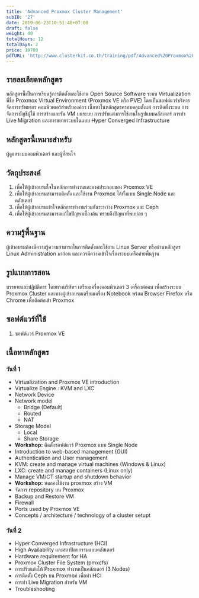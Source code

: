 ```yaml
---
title: 'Advanced Proxmox Cluster Management'
subID: '27'
date: 2019-06-23T10:51:48+07:00
draft: false
weight: 40
totalHours: 12
totalDays: 2
price: 10700
pdfURL: 'http://www.clusterkit.co.th/training/pdf/Advanced%20Proxmox%20Cluster%20Management.pdf'
---
```


## รายละเอียดหลักสูตร

หลักสูตรนี้เป็นการเรียนรู้การติดตั้งและใช้งาน Open Source Software ระบบ Virtualization ที่ชื่อ Proxmox Virtual Environment (Proxmox VE หรือ PVE) โดยเป็นซอฟต์แวร์บริหารจัดการทรัพยากร คอมพิวเตอร์สำหรับองค์กร เนื้อหาในหลักสูตรครอบคลุมตั้งแต่ การติดตั้งระบบ การจัดการบัญชีผู้ใช้ การสร้างและรัน VM บนระบบ การปรับแต่งการใช้งานในรูปแบบคลัสเตอร์ การทำ Live Migration และการขยายระบบในแบบ Hyper Converged Infrastructure

## หลักสูตรนี้เหมาะสำหรับ

ผู้ดูแลระบบคอมพิวเตอร์ และผู้ที่สนใจ

## วัตถุประสงค์

1. เพื่อให้ผู้เข้าอบรมใจในหลักการทำงานและองค์ประกอบของ Proxmox VE
2. เพื่อให้ผู้เข้าอบรมสามารถติดตั้ง และใช้งาน Proxmox ได้ทั้งแบบ Single Node และ คลัสเตอร์
3. เพื่อให้ผู้เข้าอบรมเข้าใจหลักการทำงานร่วมกันระหว่าง Proxmox และ Ceph
4. เพื่อให้ผู้เข้าอบรมสามารถแก้ไขปัญหาเบื้องต้น ทราบถึงปัญหาที่พบบ่อย ๆ

## ความรู้พื้นฐาน

ผู้เข้าอบรมต้องมีความรู้ความสามารถในการติดตั้งและใช้งาน Linux Server หรือผ่านหลักสูตร Linux Administration มาก่อน และควรมีความเข้าใจเรื่องระบบเครือข่ายพื้นฐาน

## รูปแบบการสอน

บรรยายและปฏิบัติการ โดยทางบริษัทฯ เตรียมเครื่องคอมพิวเตอร์ 3 เครื่องต่อคน เพื่อสร้างระบบ Proxmox Cluster และทางผู้เข้าอบรมเตรียมเครื่อง Notebook พร้อม Browser Firefox หรือ Chrome เพื่อติดต่อเข้า Proxmox

## ซอฟต์แวร์ที่ใช้

1. ซอฟต์แวร์ Proxmox VE

## เนื้อหาหลักสูตร

### วันที่ 1

- Virtualization and Proxmox VE introduction
- Virtualize Engine : KVM and LXC
- Network Device
- Network model
    - Bridge (Default)
    - Routed
    - NAT
- Storage Model
    - Local
    - Share Storage
- **Workshop:** ติดตั้งซอฟต์แวร์ Proxmox แบบ Single Node
- Introduction to web-based management (GUI)
- Authentication and User management
- KVM: create and manage virtual machines (Windows & Linux)
- LXC: create and manage containers (Linux only)
- Manage VM/CT startup and shutdown behavior
- **Workshop:** ทดลองใช้งาน proxmox สร้าง VM
- จัดการ repository บน Proxmox
- Backup and Restore VM
- Firewall
- Ports used by Proxmox VE
- Concepts / architecture / technology of a cluster setupt

### วันที่ 2

- Hyper Converged Infrastructure (HCI)
- High Availability และสถาปัตยกรรมแบบคลัสเตอร์
- Hardware requirement for HA
- Proxmox Cluster File System (pmxcfs)
- การปรับแต่งให้ Proxmox ทำงานเป็นคลัสเตอร์ (3 Nodes)
- การติดตั้ง Ceph บน Proxmox เพื่อทำ HCI
- การทำ Live Migration สำหรับ VM
- Troubleshooting
